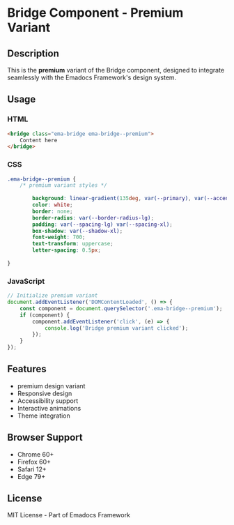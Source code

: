 # Bridge Component - Premium Variant

## Description
This is the **premium** variant of the Bridge component, designed to integrate seamlessly with the Emadocs Framework's design system.

## Usage

### HTML
```html
<bridge class="ema-bridge ema-bridge--premium">
    Content here
</bridge>
```

### CSS
```css
.ema-bridge--premium {
    /* premium variant styles */
    
        background: linear-gradient(135deg, var(--primary), var(--accent));
        color: white;
        border: none;
        border-radius: var(--border-radius-lg);
        padding: var(--spacing-lg) var(--spacing-xl);
        box-shadow: var(--shadow-xl);
        font-weight: 700;
        text-transform: uppercase;
        letter-spacing: 0.5px;
    
}
```

### JavaScript
```javascript
// Initialize premium variant
document.addEventListener('DOMContentLoaded', () => {
    const component = document.querySelector('.ema-bridge--premium');
    if (component) {
        component.addEventListener('click', (e) => {
            console.log('Bridge premium variant clicked');
        });
    }
});
```

## Features
- premium design variant
- Responsive design
- Accessibility support
- Interactive animations
- Theme integration

## Browser Support
- Chrome 60+
- Firefox 60+
- Safari 12+
- Edge 79+

## License
MIT License - Part of Emadocs Framework
